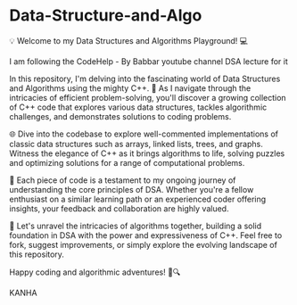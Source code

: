 # Data-Structure-and-Algo

💡 Welcome to my Data Structures and Algorithms Playground! 💻

I am following the CodeHelp - By Babbar youtube channel DSA lecture for it

In this repository, I'm delving into the fascinating world of Data Structures and Algorithms using the mighty C++. 🚀 As I navigate through the intricacies of efficient problem-solving, you'll discover a growing collection of C++ code that explores various data structures, tackles algorithmic challenges, and demonstrates solutions to coding problems.

🌐 Dive into the codebase to explore well-commented implementations of classic data structures such as arrays, linked lists, trees, and graphs. Witness the elegance of C++ as it brings algorithms to life, solving puzzles and optimizing solutions for a range of computational problems.

🧠 Each piece of code is a testament to my ongoing journey of understanding the core principles of DSA. Whether you're a fellow enthusiast on a similar learning path or an experienced coder offering insights, your feedback and collaboration are highly valued.

🚧 Let's unravel the intricacies of algorithms together, building a solid foundation in DSA with the power and expressiveness of C++. Feel free to fork, suggest improvements, or simply explore the evolving landscape of this repository.

Happy coding and algorithmic adventures! 🚀🔍

KANHA
